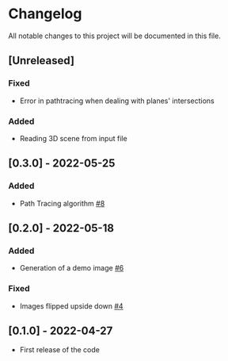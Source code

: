 # Changelog

All notable changes to this project will be documented in this file.

## [Unreleased]

### Fixed

- Error in pathtracing when dealing with planes' intersections

### Added
- Reading 3D scene from input file

## [0.3.0] - 2022-05-25

### Added
- Path Tracing algorithm [#8](https://github.com/grhvaring/RTXOn/pull/8)

## [0.2.0] - 2022-05-18

### Added
- Generation of a demo image [#6](https://github.com/grhvaring/RTXOn/pull/6)

### Fixed
- Images flipped upside down [#4](https://github.com/grhvaring/RTXOn/pull/5)

## [0.1.0] - 2022-04-27

- First release of the code